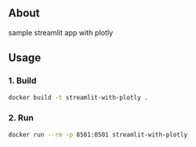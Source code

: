 ## About

sample streamlit app with plotly

## Usage

### 1. Build

```bash
docker build -t streamlit-with-plotly .
```

### 2. Run

```bash
docker run --rm -p 8501:8501 streamlit-with-plotly
```

